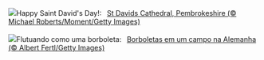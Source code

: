 ![](https://www.bing.com/th?id=OHR.StDavidsPembrokeshire_EN-GB6636392308_UHD.jpg&w=1000)Happy Saint David's Day!:&nbsp;&ensp;[St Davids Cathedral, Pembrokeshire (© Michael Roberts/Moment/Getty Images)](https://www.bing.com/th?id=OHR.StDavidsPembrokeshire_EN-GB6636392308_UHD.jpg)
<br><br/>
![](https://www.bing.com/th?id=OHR.Schmetterlingswiese_PT-BR1454975701_UHD.jpg&w=1000)Flutuando como uma borboleta:&nbsp;&ensp;[Borboletas em um campo na Alemanha (© Albert Fertl/Getty Images)](https://www.bing.com/th?id=OHR.Schmetterlingswiese_PT-BR1454975701_UHD.jpg)
<br><br/>
